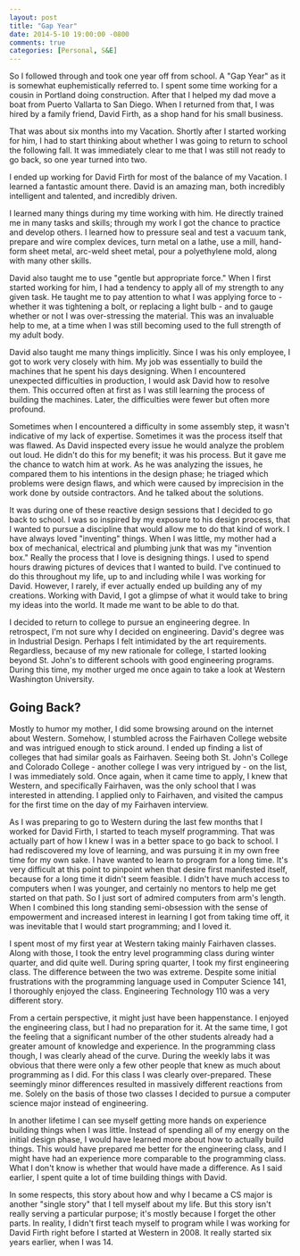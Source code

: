 ```yaml
---
layout: post
title: "Gap Year"
date: 2014-5-10 19:00:00 -0800
comments: true
categories: [Personal, S&E]
---
```


So I followed through and took one year off from school. A "Gap Year"
as it is somewhat euphemistically referred to. I spent some time
working for a cousin in Portland doing construction. After that I
helped my dad move a boat from Puerto Vallarta to San Diego. When I
returned from that, I was hired by a family friend, David Firth, as a
shop hand for his small business.

That was about six months into my Vacation.  Shortly after I started
working for him, I had to start thinking about whether I was going to
return to school the following fall. It was immediately clear to me
that I was still not ready to go back, so one year turned into two.

<!--more-->

I ended up working for David Firth for most of the balance of my
Vacation. I learned a fantastic amount there. David is an amazing man,
both incredibly intelligent and talented, and incredibly driven.

I learned many things during my time working with him. He directly
trained me in many tasks and skills; through my work I got the chance
to practice and develop others. I learned how to pressure seal and
test a vacuum tank, prepare and wire complex devices, turn metal on a
lathe, use a mill, hand-form sheet metal, arc-weld sheet metal, pour a
polyethylene mold, along with many other skills.

David also taught me to use "gentle but appropriate force." When I
first started working for him, I had a tendency to apply all of my
strength to any given task. He taught me to pay attention to what I
was applying force to - whether it was tightening a bolt, or replacing
a light bulb - and to gauge whether or not I was over-stressing the
material. This was an invaluable help to me, at a time when I was
still becoming used to the full strength of my adult body.

David also taught me many things implicitly. Since I was his only
employee, I got to work very closely with him. My job was essentially
to build the machines that he spent his days designing. When I
encountered unexpected difficulties in production, I would ask David
how to resolve them. This occurred often at first as I was still
learning the process of building the machines. Later, the difficulties
were fewer but often more profound.

Sometimes when I encountered a difficulty in some assembly step, it
wasn't indicative of my lack of expertise. Sometimes it was the
process itself that was flawed. As David inspected every issue he
would analyze the problem out loud. He didn't do this for my benefit;
it was his process. But it gave me the chance to watch him at work. As
he was analyzing the issues, he compared them to his intentions in the
design phase; he triaged which problems were design flaws, and which
were caused by imprecision in the work done by outside
contractors. And he talked about the solutions.

It was during one of these reactive design sessions that I decided to
go back to school. I was so inspired by my exposure to his design
process, that I wanted to pursue a discipline that would allow me to
do that kind of work. I have always loved "inventing" things.  When I
was little, my mother had a box of mechanical, electrical and plumbing
junk that was my "invention box." Really the process that I love is
designing things. I used to spend hours drawing pictures of devices
that I wanted to build. I've continued to do this throughout my life,
up to and including while I was working for David. However, I rarely,
if ever actually ended up building any of my creations. Working with
David, I got a glimpse of what it would take to bring my ideas into
the world. It made me want to be able to do that.

I decided to return to college to pursue an engineering degree. In
retrospect, I'm not sure why I decided on engineering. David's degree
was in Industrial Design. Perhaps I felt intimidated by the art
requirements. Regardless, because of my new rationale for college, I
started looking beyond St. John's to different schools with good
engineering programs. During this time, my mother urged me once again
to take a look at Western Washington University.

## Going Back?

Mostly to humor my mother, I did some browsing around on the internet
about Western. Somehow, I stumbled across the Fairhaven College
website and was intrigued enough to stick around. I ended up finding a
list of colleges that had similar goals as Fairhaven. Seeing both
St. John's College and Colorado College - another college I was very
intrigued by - on the list, I was immediately sold. Once again, when
it came time to apply, I knew that Western, and specifically
Fairhaven, was the only school that I was interested in attending. I
applied only to Fairhaven, and visited the campus for the first time
on the day of my Fairhaven interview.

As I was preparing to go to Western during the last few months that I
worked for David Firth, I started to teach myself programming. That
was actually part of how I knew I was in a better space to go back to
school. I had rediscovered my love of learning, and was pursuing it in
my own free time for my own sake. I have wanted to learn to program
for a long time. It's very difficult at this point to pinpoint when
that desire first manifested itself, because for a long time it didn't
seem feasible. I didn't have much access to computers when I was
younger, and certainly no mentors to help me get started on that
path. So I just sort of admired computers from arm's length. When I
combined this long standing semi-obsession with the sense of
empowerment and increased interest in learning I got from taking time
off, it was inevitable that I would start programming; and I loved it.

I spent most of my first year at Western taking mainly Fairhaven
classes. Along with those, I took the entry level programming class
during winter quarter, and did quite well. During spring quarter, I
took my first engineering class. The difference between the two was
extreme. Despite some initial frustrations with the programming
language used in Computer Science 141, I thoroughly enjoyed the
class. Engineering Technology 110 was a very different story.

From a certain perspective, it might just have been happenstance. I
enjoyed the engineering class, but I had no preparation for it. At the
same time, I got the feeling that a significant number of the other
students already had a greater amount of knowledge and experience. In
the programming class though, I was clearly ahead of the curve. During
the weekly labs it was obvious that there were only a few other people
that knew as much about programming as I did. For this class I was
clearly over-prepared. These seemingly minor differences resulted in
massively different reactions from me. Solely on the basis of those
two classes I decided to pursue a computer science major instead of
engineering.

In another lifetime I can see myself getting more hands on experience
building things when I was little. Instead of spending all of my
energy on the initial design phase, I would have learned more about
how to actually build things. This would have prepared me better for
the engineering class, and I might have had an experience more
comparable to the programming class.  What I don't know is whether
that would have made a difference. As I said earlier, I spent quite a
lot of time building things with David.

In some respects, this story about how and why I became a CS major is
another "single story" that I tell myself about my life. But this
story isn't really serving a particular purpose; it's mostly because I
forget the other parts. In reality, I didn't first teach myself to
program while I was working for David Firth right before I started at
Western in 2008. It really started six years earlier, when I was 14.
